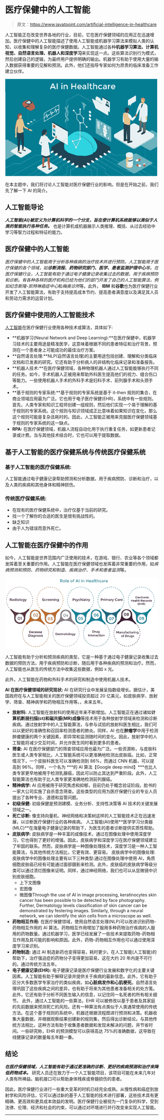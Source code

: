# 医疗保健中的人工智能

> 原文：<https://www.javatpoint.com/artificial-intelligence-in-healthcare>

人工智能正在改变世界各地的行业，目前，它在医疗保健领域的应用正在迅速增加。医疗保健中的人工智能描述了使用人工智能或机器学习算法来模拟人类的认知，以收集和理解复杂的医疗保健数据。人工智能通过各种**机器学习算法、计算机视觉、自然语言处理、机器人和深度学习**来实现这一点。这些算法识别行为模式，然后创建自己的逻辑，为最终用户提供明确的输出。机器学习有助于使用大量的输入数据获得重要的见解和预测。此外，他们还指导专家如何为昂贵的临床准备工作建立伙伴。

![Artificial Intelligence in Healthcare](img/e3008b5d7deb6a27c4f7f9500d579402.png)

在本主题中，我们将讨论人工智能对医疗保健行业的影响。但是在开始之前，我们先了解一下 AI 的简介。

## 人工智能导论

***人工智能(AI)被定义为计算机科学的一个分支，旨在使计算机系统能够以类似于人类的智能执行各种任务。*** 也是计算机或机器展示人类推理、概括、从过去经验中学习等智力过程和特征的能力。

## 医疗保健中的人工智能

*医疗保健中的人工智能用于分析各种疾病的治疗技术并进行预防。*人工智能用于医疗保健的各个领域，如**诊断流程、药物研究部门、医学、患者监测护理中心**等。在医疗保健行业，人工智能有助于通过电子健康记录收集过去的数据，用于疾病预防和诊断。有各种各样的医疗机构已经为他们的部门开发了自己的人工智能算法，例如*纪念斯隆-凯特琳癌症中心*和*梅奥诊所*等。此外， **IBM** 和**谷歌**也为医疗保健行业开发了人工智能算法，有助于支持提高成本节约、提高患者满意度以及满足其人员和劳动力需求的运营计划。

## 医疗保健中使用的人工智能技术

[人工智能](https://www.javatpoint.com/artificial-intelligence-tutorial)在医疗保健行业使用各种技术或算法，具体如下:

*   **机器学习(Neural Network and Deep Learning):**在医疗保健中，机器学习技术的主要用途是精准医学，这意味着根据不同的患者特征和治疗背景，预测在一个患者身上可能成功的最佳治疗方案。
*   **自然语言处理:**NLP(自然语言处理)的主要用途包括创建、理解和分类临床文档和已发表的研究。它还有助于分析病人的非结构化临床记录和准备报告。
*   **机器人技术:**在医疗保健领域，各种物理机器人通过人工智能能够执行不同的任务。如今，手术机器人正被用来帮助外科医生提高他们的视力、缝合伤口等能力。一些使用机器人手术的外科手术是妇科手术、前列腺手术和头颈手术。
*   **基于规则的专家系统:**基于规则的专家系统是基于 it-then 规则的集合，在商业领域应用最为广泛。它也用于电子医疗保健(EHR)，系统中有一些规则。首先，人类专家和知识工程师创建一组规则，然后他们实现一个易于理解的基于规则的专家系统。这个规则与知识领域成正比意味着如果知识在变化，那么这个规则可能是复杂且耗时的。因此，人工智能正被用来克服医疗保健领域基于规则的专家系统的这一缺点。
*   **RPA:** 在医疗保健领域，机器人流程自动化用于执行重复任务，如更新患者记录或计费。当与其他技术结合时，它也可以用于提取数据。

## 基于人工智能的医疗保健系统与传统医疗保健系统

### 基于人工智能的医疗保健系统:

人工智能通过电子健康记录帮助预测和分析数据，用于疾病预防、诊断和治疗，以及人类的疾病和其他身体和精神损伤。

### 传统医疗保健系统:

*   在现有的医疗保健系统中，治疗仅基于当前的研究。
*   找一个了解你的合适的医生是很有挑战性的。
*   缺乏知识
*   由于人为错误而意外死亡。

## 人工智能在医疗保健中的作用

如今，人工智能是世界范围内广泛使用的技术，在游戏、银行、农业等各个领域都发挥着至关重要的作用。人工智能在医疗保健领域也发挥着非常重要的作用，如*疾病预测和预防、药物研究和制造、疾病治疗、手术和患者监测*等。

![Artificial Intelligence in Healthcare](img/900e4bdb9041ab2c55df2bb4a3ca6b5d.png)

人工智能有助于分析和预测疾病的类型，它是一种基于通过电子健康记录收集过去数据的预防方法，用于疾病预防和诊断，随后用于各种疾病的预测和治疗。然而，人工智能也从医生的传统方法中收集这些数据，例如 x 光。

此外，人工智能在药物和外科手术的研究和制造中使用机器人技术。

**AI 在医疗保健领域的研究现状:** AI 在研究行业中发展呈指数级增长。据估计，美国政府在与人工智能相关的医疗保健领域投资超过 20 亿美元，如皮肤病学、放射学、筛查、精神病学和药物相互作用等。，未来五年。

*   **放射科:**
    人工智能在放射科的使用近年来不断增加。人工智能正在通过诸如**计算机断层扫描(ct)和磁共振(MR)成像**等技术用于各种放射学领域来检测和诊断疾病。通过放射学中的人工智能算法，与参与试验的放射科医生相比，我们可以以更好的准确性和召回率检测患者的肺炎。同样，AI 也在**肿瘤学**中用于检测肿瘤健康的两个关键因素，即异常和监测随时间的变化。因此，放射学中的人工智能将减少交互时间，并允许医生同时看到更多的患者。
*   **筛查:**
    AI 在医疗保健部门的筛查领域应用也最为广泛。一些资源称，与皮肤科医生或人类专家相比，人工智能系统可以更准确地检测出皮肤癌。比如，正常情况下，一个皮肤科医生可以准确检测到 86%，而通过 CNN 机器，可以提高到 96%。同样，一个名为 ***的 AI 算法【Google deep mind】***也比人类专家更早地被用于检测乳腺癌，因此可以防止其达到严重阶段。此外，人工智能算法也有助于比人类专家更准确地检测前列腺癌。
*   **精神病学:**
    AI 应用被用于研究焦虑和抑郁，目前仍处于概念验证阶段。脸书的一家大公司实施了自杀意念筛查。这些类型的应用为医疗保健行业的专业人员提出了各种专业、道德和监管问题。
*   **初级保健:**
    初级保健是预测建模、业务分析、支持性决策等 AI 技术的关键发展领域之一。
*   **死亡诊断:**
    像支持向量机、神经网络和决策树这样的人工智能技术正在迅速发展，以诊断医疗保健行业的各种疾病。
    人工智能(AI)使用**医学学习分类器(MLC)**在海量电子健康记录的帮助下，为医生的患者诊断提供实质性帮助。
*   **皮肤病学:**
    皮肤病学是一种丰富的成像技术，通过在图像处理中使用深度学习，它也得到了更好的增强。因此，皮肤病学和深度学习在医疗保健领域建立了牢固的联系。然而，皮肤病学是一种图像处理技术，深度学习是一种人工智能算法，与其他传统方法相比，它更有效、更容易。
    皮肤病学中的图像处理:皮肤病学中的图像处理主要有以下三种类型:通过在图像处理中使用 AI，角质细胞皮肤癌已经有可能通过面部摄影来检测。此外，皮肤癌的皮肤病学等级分类可以通过溃烂图像来证明。同样，通过神经网络，我们也可以从显微镜中识别皮肤细胞。
    *   上下文图像
    *   宏图像
    *   微图像Through the use of AI in image processing, keratinocytes skin cancer has been possible to be detected by face photography. Further, Dermatology levels classification of skin cancer can be demonstrated by festering images. Similarly, through a neural network, we can identify the skin cells from a microscope as well.
*   **药物相互作用:**
    在医疗保健领域，使用自然语言处理(NLP)可以改进识别药物-药物相互作用的 AI 算法。药物相互作用增加了服用多种药物治疗疾病的人服用的药物数量。通过机器学习，医学已经发展了一些技术来提取药物-药物相互作用及其可能的影响和原因。此外，药物-药物相互作用也可以通过使用深度学习来识别。
*   **药物制造:**
    通过 AI 制造新药也变得容易，耗时更少。在人工智能(人工智能)的帮助下，治疗强迫症的药物分子变得更加容易，这在大约 20 年内是不可行的。通过传统方法五年。
*   **电子健康记录(EHR):**
    电子健康记录是医疗保健行业发展和数字化的主要关键因素。人工智能有助于解释记录并提供关于疾病的最新信息。此外，它有助于区分大多数医学专家治疗的类似疾病，如**心脏病发作和心肌梗死**。自然语言处理巩固了这些疾病之间的差异，也有助于将来为其他患者准备相关的处方笺。此外，它还有助于分析不同医生输入的信息，以记住同一名死者的所有相关细节。
    此外，通过人工智能的一些算法，EHR 可以被修改以基于患者及其家庭的先前数据来预测死亡的风险。还有一种算法有点类似于人类通常使用的传统方法。在这个基于规则的系统中，机器还根据流程图进行预测和决策。机器收集大量数据，并根据观察结果创建新的规则集，然后得出诊断结论。与其他传统方法相比，这种方法有助于收集患者数据和发现未解决的问题，并节省时间。一些研究称，EHR 的预测模型可以获得高达 75%的准确数据，这导致在线健康记录的数量每五年翻一番。

## 结论

***在医疗保健领域，人工智能有助于通过更准确的诊断、更好的疾病预测和治疗来降低药物成本。*** 研究人员还在致力于一个人工智能项目，该项目可能在未来几年对人类有所裨益。脑机接口可以帮助身体残疾或脊髓损伤的患者。

因此，医疗保健行业进行一些重大变革的时机已经完全成熟。从慢性病和癌症到放射学和风险评估，它可以通过新的基于人工智能的技术进行部署，这些技术具有更精确、更高效和更具成本效益的发明。医疗保健行业被视为一门复杂的科学，受到法律、伦理、经济和社会的约束，可以通过对环境进行并行改变来实现人工智能。

* * *